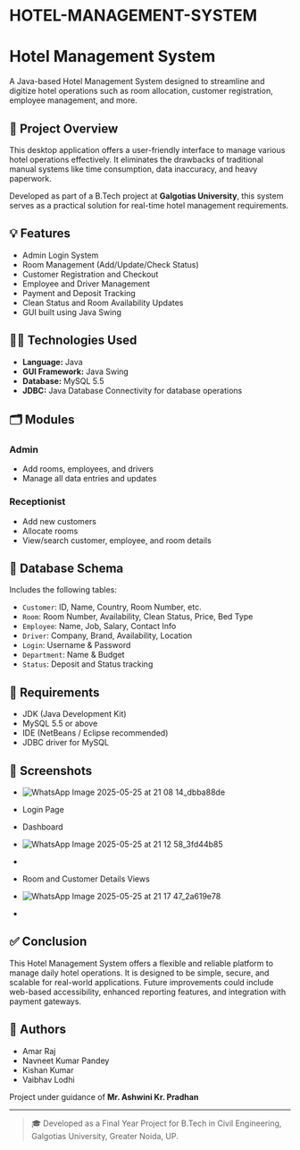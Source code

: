 # HOTEL-MANAGEMENT-SYSTEM
# Hotel Management System

A Java-based Hotel Management System designed to streamline and digitize hotel operations such as room allocation, customer registration, employee management, and more.

## 📌 Project Overview

This desktop application offers a user-friendly interface to manage various hotel operations effectively. It eliminates the drawbacks of traditional manual systems like time consumption, data inaccuracy, and heavy paperwork.

Developed as part of a B.Tech project at **Galgotias University**, this system serves as a practical solution for real-time hotel management requirements.

## 💡 Features

- Admin Login System
- Room Management (Add/Update/Check Status)
- Customer Registration and Checkout
- Employee and Driver Management
- Payment and Deposit Tracking
- Clean Status and Room Availability Updates
- GUI built using Java Swing

## 👨‍💻 Technologies Used

- **Language:** Java
- **GUI Framework:** Java Swing
- **Database:** MySQL 5.5
- **JDBC:** Java Database Connectivity for database operations

## 🗂️ Modules

### Admin
- Add rooms, employees, and drivers
- Manage all data entries and updates

### Receptionist
- Add new customers
- Allocate rooms
- View/search customer, employee, and room details

## 🧾 Database Schema

Includes the following tables:
- `Customer`: ID, Name, Country, Room Number, etc.
- `Room`: Room Number, Availability, Clean Status, Price, Bed Type
- `Employee`: Name, Job, Salary, Contact Info
- `Driver`: Company, Brand, Availability, Location
- `Login`: Username & Password
- `Department`: Name & Budget
- `Status`: Deposit and Status tracking

## 🧰 Requirements

- JDK (Java Development Kit)
- MySQL 5.5 or above
- IDE (NetBeans / Eclipse recommended)
- JDBC driver for MySQL

## 📸 Screenshots


- ![WhatsApp Image 2025-05-25 at 21 08 14_dbba88de](https://github.com/user-attachments/assets/0d8e4cb7-b22d-44f0-9c41-fd79ce17262c)

- Login Page
- Dashboard

- ![WhatsApp Image 2025-05-25 at 21 12 58_3fd44b85](https://github.com/user-attachments/assets/c6ef6a83-301b-46e6-9196-94e8ab11d8b8)

- 
- Room and Customer Details Views
- ![WhatsApp Image 2025-05-25 at 21 17 47_2a619e78](https://github.com/user-attachments/assets/0ee2f61f-7bac-4666-8ce8-b89bde209536)


- 

## ✅ Conclusion

This Hotel Management System offers a flexible and reliable platform to manage daily hotel operations. It is designed to be simple, secure, and scalable for real-world applications. Future improvements could include web-based accessibility, enhanced reporting features, and integration with payment gateways.

## 👥 Authors

- Amar Raj  
- Navneet Kumar Pandey  
- Kishan Kumar  
- Vaibhav Lodhi  

Project under guidance of **Mr. Ashwini Kr. Pradhan**

---

> 🎓 Developed as a Final Year Project for B.Tech in Civil Engineering, Galgotias University, Greater Noida, UP.
